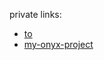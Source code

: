 private links:

- [to](https://github.com/shirakurak/to)
- [my-onyx-project](https://github.com/shirakurak/my-onyx-project)
